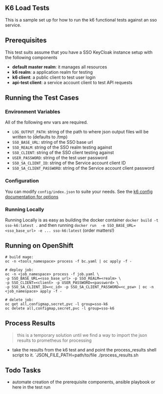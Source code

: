 ## K6 Load Tests

This is a sample set up for how to run the k6 functional tests against an sso service.

## Prerequisites
This test suits assume that you have a SSO KeyCloak instance setup with the following components
- **default master realm**: it manages all resources
- **k6 realm**: a application realm for testing
- **k6 client**: a public client to test user login
- **api-test client**: a service account client to test API requests


## Running the Test Cases

### Environment Variables
All of the following env vars are required.

- `LOG_OUTPUT_PATH`: string of the path to where json output files will be written to (defaults to /tmp)
- `SSO_BASE_URL`: string of the SSO base url
- `SSO_REALM`: string of the SSO realm testing against
- `SSO_CLIENT`: string of the SSO client testing against
- `USER_PASSWORD`: string of the test user password
- `SSO_SA_CLIENT_ID`: string of the Service account client ID
- `SSO_SA_CLIENT_PASSWORD`: string of the Service account client password


### Configuration
You can modify `config/index.json` to suite your needs. See the [k6 config documentation for options](https://k6.io/docs/using-k6/options)


### Running Locally
Running Locally is as easy as building the docker container `docker build -t sso-k6:latest .`
and then running `docker run  -e SSO_BASE_URL=<sso_base_url> -e ... sso-k6:latest` (order matters!)


## Running on OpenShift
```shell
# build mage:
oc -n <tools_namespace> process -f bc.yaml | oc apply -f -

# deploy job:
oc -n <job_namespace> process -f job.yaml \
-p SSO_BASE_URL=<sso_base_url> -p SSO_REALM=<realm> \
-p SSO_CLIENT=<client> -p USER_PASSWORD=<password> \
-p SSO_SA_CLIENT_ID=<c_id> -p SSO_SA_CLIENT_PASSWORD=<c_psw> | oc -n <job_namespace> apply -f -

# delete job:
oc get all,configmap,secret,pvc -l group=sso-k6
oc delete all,configmap,secret,pvc -l group=sso-k6
```

## Process Results
> this is a temporary solution until we find a way to import the json results to prometheus for processing

- take the results from the k6 test and and point the process_results shell script to it.
`JSON_FILE_PATH=path/to/file ./process_results.sh


## Todo Tasks
- automate creation of the prerequisite components, ansible playbook or here in the test run
